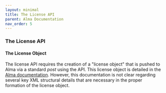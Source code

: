 ```yaml
---
layout: minimal
title: The License API
parent: Alma Documentation
nav_order: 5
---
```

### The License API
#### The License Object
The license API requires the creation of a "license object" that is pushed to Alma via a standard *post* using the API. This license object is detailed in the [Alma documentation](https://developers.exlibrisgroup.com/alma/apis/docs/xsd/rest_license.xsd/?tags=POST). However, this documentation is not clear regarding several key XML structural details that are necessary in the proper formation of the license object.